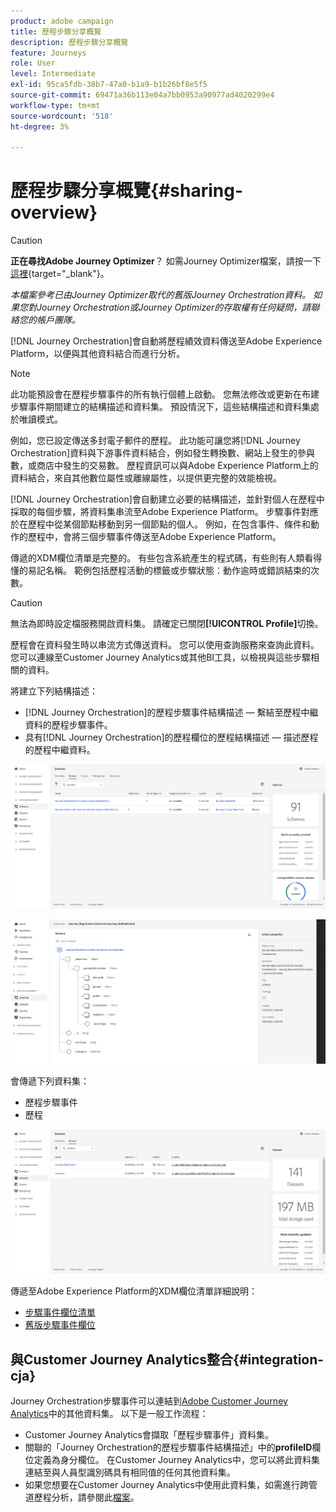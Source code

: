 ```yaml
---
product: adobe campaign
title: 歷程步驟分享概覽
description: 歷程步驟分享概覽
feature: Journeys
role: User
level: Intermediate
exl-id: 95ca5fdb-38b7-47a0-b1a9-b1b26bf8e5f5
source-git-commit: 69471a36b113e04a7bb0953a90977ad4020299e4
workflow-type: tm+mt
source-wordcount: '518'
ht-degree: 3%

---
```


# 歷程步驟分享概覽{#sharing-overview}


>[!CAUTION]
>
>**正在尋找Adobe Journey Optimizer**？ 如需Journey Optimizer檔案，請按一下[這裡](https://experienceleague.adobe.com/zh-hant/docs/journey-optimizer/using/ajo-home){target="_blank"}。
>
>
>_本檔案參考已由Journey Optimizer取代的舊版Journey Orchestration資料。 如果您對Journey Orchestration或Journey Optimizer的存取權有任何疑問，請聯絡您的帳戶團隊。_


[!DNL Journey Orchestration]會自動將歷程績效資料傳送至Adobe Experience Platform，以便與其他資料結合而進行分析。

>[!NOTE]
>
>此功能預設會在歷程步驟事件的所有執行個體上啟動。 您無法修改或更新在布建步驟事件期間建立的結構描述和資料集。 預設情況下，這些結構描述和資料集處於唯讀模式。

例如，您已設定傳送多封電子郵件的歷程。 此功能可讓您將[!DNL Journey Orchestration]資料與下游事件資料結合，例如發生轉換數、網站上發生的參與數，或商店中發生的交易數。 歷程資訊可以與Adobe Experience Platform上的資料結合，來自其他數位屬性或離線屬性，以提供更完整的效能檢視。

[!DNL Journey Orchestration]會自動建立必要的結構描述，並針對個人在歷程中採取的每個步驟，將資料集串流至Adobe Experience Platform。 步驟事件對應於在歷程中從某個節點移動到另一個節點的個人。 例如，在包含事件、條件和動作的歷程中，會將三個步驟事件傳送至Adobe Experience Platform。

傳遞的XDM欄位清單是完整的。 有些包含系統產生的程式碼，有些則有人類看得懂的易記名稱。 範例包括歷程活動的標籤或步驟狀態：動作逾時或錯誤結束的次數。

>[!CAUTION]
>
>無法為即時設定檔服務開啟資料集。 請確定已關閉&#x200B;**[!UICONTROL Profile]**&#x200B;切換。

歷程會在資料發生時以串流方式傳送資料。 您可以使用查詢服務來查詢此資料。 您可以連線至Customer Journey Analytics或其他BI工具，以檢視與這些步驟相關的資料。

將建立下列結構描述：

* [!DNL Journey Orchestration]的歷程步驟事件結構描述 — 繫結至歷程中繼資料的歷程步驟事件。
* 具有[!DNL Journey Orchestration]的歷程欄位的歷程結構描述 — 描述歷程的歷程中繼資料。

![](../assets/sharing1.png)

![](../assets/sharing2.png)

會傳遞下列資料集：

* 歷程步驟事件
* 歷程

![](../assets/sharing3.png)

傳遞至Adobe Experience Platform的XDM欄位清單詳細說明：

* [步驟事件欄位清單](../building-journeys/sharing-field-list.md)
* [舊版步驟事件欄位](../building-journeys/sharing-legacy-fields.md)


## 與Customer Journey Analytics整合{#integration-cja}

Journey Orchestration步驟事件可以連結到[Adobe Customer Journey Analytics](https://experienceleague.adobe.com/docs/analytics-platform/using/cja-overview/cja-overview.html?lang=zh-Hant)中的其他資料集。 以下是一般工作流程：

* Customer Journey Analytics會擷取「歷程步驟事件」資料集。
* 關聯的「Journey Orchestration的歷程步驟事件結構描述」中的&#x200B;**profileID**&#x200B;欄位定義為身分欄位。 在Customer Journey Analytics中，您可以將此資料集連結至與人員型識別碼具有相同值的任何其他資料集。
* 如果您想要在Customer Journey Analytics中使用此資料集，如需進行跨管道歷程分析，請參閱此[檔案](https://experienceleague.adobe.com/docs/analytics-platform/using/cja-usecases/cross-channel.html?lang=zh-Hant)。

